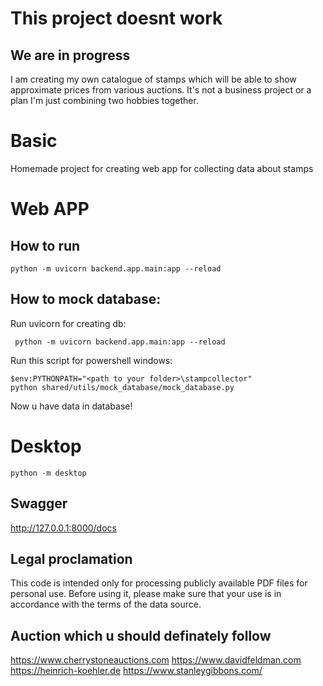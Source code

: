 # This project doesnt work 
## We are in progress
I am creating my own catalogue of stamps which will be able to show approximate prices from various auctions.
It's not a business project or a plan I'm just combining two hobbies together.

# Basic
Homemade project for creating web app for collecting data about stamps

# Web APP
## How to run
``` python -m uvicorn backend.app.main:app --reload ```

## How to mock database:
Run uvicorn for creating db:
```
 python -m uvicorn backend.app.main:app --reload 
```
Run this script for powershell windows:
```
$env:PYTHONPATH="<path to your folder>\stampcollector"
python shared/utils/mock_database/mock_database.py
```

Now u have data in database!

# Desktop
```
python -m desktop
```

## Swagger
http://127.0.0.1:8000/docs

##  Legal proclamation
This code is intended only for processing publicly available PDF files for personal use.
Before using it, please make sure that your use is in accordance with the terms of the data source.


## Auction which u should definately follow
https://www.cherrystoneauctions.com
https://www.davidfeldman.com
https://heinrich-koehler.de
https://www.stanleygibbons.com/


